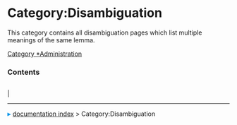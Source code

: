 # Category:Disambiguation
This category contains all disambiguation pages which list multiple meanings of the same lemma.

[Category   *Administration](Category_Administration.md)

### Contents

|     |     |     |
| --- | --- | --- |
|



---
![](images/Right_arrow.png) [documentation index](../README.md) > Category:Disambiguation
